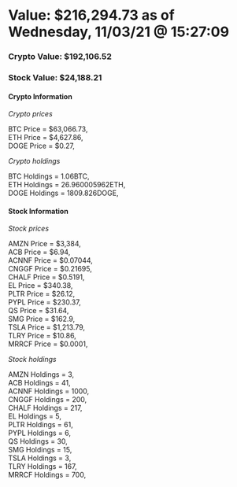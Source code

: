 # Value: $216,294.73 as of Wednesday, 11/03/21 @ 15:27:09 

### Crypto Value: $192,106.52

### Stock Value: $24,188.21

#### Crypto Information 
*Crypto prices* 

BTC Price = $63,066.73,  
ETH Price = $4,627.86,  
DOGE Price = $0.27,  


*Crypto holdings* 

BTC Holdings = 1.06BTC,  
ETH Holdings = 26.960005962ETH,  
DOGE Holdings = 1809.826DOGE,  


#### Stock Information 

*Stock prices* 

AMZN Price = $3,384,  
ACB Price = $6.94,  
ACNNF Price = $0.07044,  
CNGGF Price = $0.21695,  
CHALF Price = $0.5191,  
EL Price = $340.38,  
PLTR Price = $26.12,  
PYPL Price = $230.37,  
QS Price = $31.64,  
SMG Price = $162.9,  
TSLA Price = $1,213.79,  
TLRY Price = $10.86,  
MRRCF Price = $0.0001,  


*Stock holdings* 

AMZN Holdings = 3,  
ACB Holdings = 41,  
ACNNF Holdings = 1000,  
CNGGF Holdings = 200,  
CHALF Holdings = 217,  
EL Holdings = 5,  
PLTR Holdings = 61,  
PYPL Holdings = 6,  
QS Holdings = 30,  
SMG Holdings = 15,  
TSLA Holdings = 3,  
TLRY Holdings = 167,  
MRRCF Holdings = 700,  


